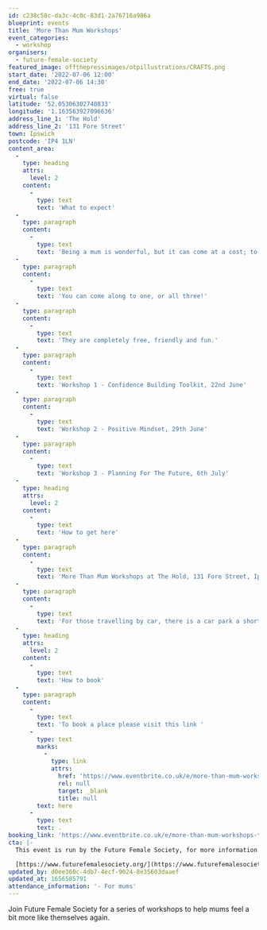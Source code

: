 ```yaml
---
id: c238c58c-da3c-4c0c-83d1-2a76716a986a
blueprint: events
title: 'More Than Mum Workshops'
event_categories:
  - workshop
organisers:
  - future-female-society
featured_image: offthepressimages/otpillustrations/CRAFTS.png
start_date: '2022-07-06 12:00'
end_date: '2022-07-06 14:30'
free: true
virtual: false
latitude: '52.05306302740833'
longitude: '1.163563927096636'
address_line_1: 'The Hold'
address_line_2: '131 Fore Street'
town: Ipswich
postcode: 'IP4 1LN'
content_area:
  -
    type: heading
    attrs:
      level: 2
    content:
      -
        type: text
        text: 'What to expect'
  -
    type: paragraph
    content:
      -
        type: text
        text: 'Being a mum is wonderful, but it can come at a cost; to our identity, confidence and sometimes mental health. With this in mind Future Female Society have designed a set of workshops to help you to get back to yourself, and maybe even think a bit about the future.'
  -
    type: paragraph
    content:
      -
        type: text
        text: 'You can come along to one, or all three!'
  -
    type: paragraph
    content:
      -
        type: text
        text: 'They are completely free, friendly and fun.'
  -
    type: paragraph
    content:
      -
        type: text
        text: 'Workshop 1 - Confidence Building Toolkit, 22nd June'
  -
    type: paragraph
    content:
      -
        type: text
        text: 'Workshop 2 - Positive Mindset, 29th June'
  -
    type: paragraph
    content:
      -
        type: text
        text: 'Workshop 3 - Planning For The Future, 6th July'
  -
    type: heading
    attrs:
      level: 2
    content:
      -
        type: text
        text: 'How to get here'
  -
    type: paragraph
    content:
      -
        type: text
        text: 'More Than Mum Workshops at The Hold, 131 Fore Street, Ipswich.'
  -
    type: paragraph
    content:
      -
        type: text
        text: 'For those travelling by car, there is a car park a short walk from the venue next to the student halls, and bus stops operating nearby. '
  -
    type: heading
    attrs:
      level: 2
    content:
      -
        type: text
        text: 'How to book'
  -
    type: paragraph
    content:
      -
        type: text
        text: 'To book a place please visit this link '
      -
        type: text
        marks:
          -
            type: link
            attrs:
              href: 'https://www.eventbrite.co.uk/e/more-than-mum-workshops-tickets-320660422957'
              rel: null
              target: _blank
              title: null
        text: here
      -
        type: text
        text: .
booking_link: 'https://www.eventbrite.co.uk/e/more-than-mum-workshops-tickets-320660422957'
cta: |-
  This event is run by the Future Female Society, for more information please get in touch via:

  [https://www.futurefemalesociety.org/](https://www.futurefemalesociety.org/)
updated_by: d0ee360c-4db7-4ecf-9024-8e35603daaef
updated_at: 1656585791
attendance_information: '- For mums'
---
```

Join Future Female Society for a series of workshops to help mums feel a bit more like themselves again.